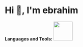 # Hi 👋, I'm ebrahim



**Languages and Tools:**
 <span>
      <a href="https://skillicons.dev">
        <img
          width="60px"
          height="60px"
          src="https://user-images.githubusercontent.com/25181517/121405384-444d7300-c95d-11eb-959f-913020d3bf90.png"
        />
      </a>
    </span>

   
   







